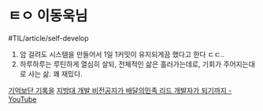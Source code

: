# ㅌㅇ 이동욱님
#TIL/article/self-develop

1. 암 걸려도 시스템을 만들어서 1일 1커밋이 유지되게끔 했다고 한다 ㄷㄷ..
2. 하루하루는 루틴하게 열심히 살되, 전체적인 삶은 흘러가는데로, 기회가 주어지는대로 사는 삶. 꽤 재밌다. 



[기억보단 기록을](https://jojoldu.tistory.com/)
[지방대 개발 비전공자가 배달의민족 리드 개발자가 되기까지 - YouTube](https://www.youtube.com/watch?v=V9AGvwPmnZU)